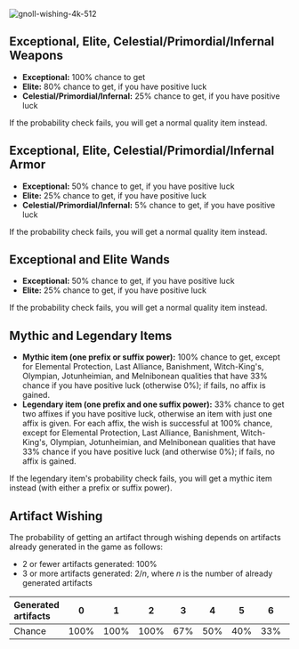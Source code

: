 ![gnoll-wishing-4k-512](https://github.com/hyvanmielenpelit/GnollHack/assets/16661034/39a2000b-65ec-4544-95ae-0dd2da1d934d)

## Exceptional, Elite, Celestial/Primordial/Infernal Weapons

- **Exceptional:** 100% chance to get
- **Elite:** 80% chance to get, if you have positive luck
- **Celestial/Primordial/Infernal:** 25% chance to get, if you have positive luck

If the probability check fails, you will get a normal quality item instead.

## Exceptional, Elite, Celestial/Primordial/Infernal Armor

- **Exceptional:** 50% chance to get, if you have positive luck
- **Elite:** 25% chance to get, if you have positive luck
- **Celestial/Primordial/Infernal:** 5% chance to get, if you have positive luck

If the probability check fails, you will get a normal quality item instead.

## Exceptional and Elite Wands

- **Exceptional:** 50% chance to get, if you have positive luck
- **Elite:** 25% chance to get, if you have positive luck

If the probability check fails, you will get a normal quality item instead.

## Mythic and Legendary Items

- **Mythic item (one prefix or suffix power):** 100% chance to get, except for Elemental Protection, Last Alliance, Banishment, Witch-King's, Olympian, Jotunheimian, and Melnibonean qualities that have 33% chance if you have positive luck (otherwise 0%); if fails, no affix is gained.
- **Legendary item (one prefix and one suffix power):** 33% chance to get two affixes if you have positive luck, otherwise an item with just one affix is given. For each affix, the wish is successful at 100% chance, except for Elemental Protection, Last Alliance, Banishment, Witch-King's, Olympian, Jotunheimian, and Melnibonean qualities that have 33% chance if you have positive luck (and otherwise 0%); if fails, no affix is gained.

If the legendary item's probability check fails, you will get a mythic item instead (with either a prefix or suffix power).

## Artifact Wishing

The probability of getting an artifact through wishing depends on artifacts already generated in the game as follows:

- 2 or fewer artifacts generated: 100%
- 3 or more artifacts generated: $2/n$, where $n$ is the number of already generated artifacts

| Generated artifacts | 0 | 1 | 2 | 3 | 4 | 5 | 6 | 7 |
| :---------------------- | :--: | :--: | :--: | :--: | :--: | :--: | :--: | :--: |
| Chance | 100% | 100% | 100% | 67% | 50% | 40% | 33% | 29% |
